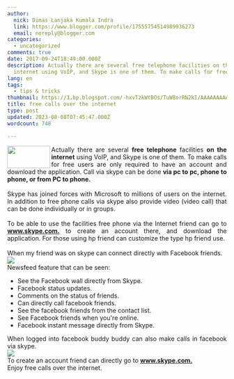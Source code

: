 ```yaml
---
author:
  nick: Dimas Lanjaka Kumala Indra
  link: https://www.blogger.com/profile/17555754514989936273
  email: noreply@blogger.com
categories:
  - uncategorized
comments: true
date: 2017-09-24T18:49:00.000Z
description: Actually there are several free telephone facilities on the
  internet using VoIP, and Skype is one of them. To make calls for free users
lang: en
tags:
  - tips & tricks
thumbnail: https://3.bp.blogspot.com/-hxvTzkWtBOs/TuW8orRN2kI/AAAAAAAAAcQ/GlQU_popqJM/s1600/skype.JPG
title: free calls over the internet
type: post
updated: 2023-08-08T07:45:47.000Z
wordcount: 748

---
```


<div style="text-align: justify;"><img align="left" height="51" src="https://3.bp.blogspot.com/-hxvTzkWtBOs/TuW8orRN2kI/AAAAAAAAAcQ/GlQU_popqJM/s1600/skype.JPG" width="98"> Actually there are several <b>free telephone</b> facilities <b>on the internet</b> using VoIP, and Skype is one of them. To make calls for free users are only required to have an account and download the application. Call via skype can be done <b>via pc to pc, phone to phone, or from PC to phone.</b> <br><br>Skype has joined forces with Microsoft to millions of users on the internet. In addition to free phone calls via skype also provide video (video call) that can be done individually or in groups. <br><br>To be able to use the facilities free phone via the Internet friend can go to <a href="http://www.skype.com/" rel="noopener noreferer nofollow" target="_blank"><b>www.skype.com.</b></a> to create an account there, and download the application. For those using hp friend can customize the type hp friend use. <br><br>When my friend was on skype can connect directly with Facebook friends. <br><img src="https://4.bp.blogspot.com/-QkOqSmweXI0/TuW8CYED3RI/AAAAAAAAAcE/T7LwX_ucW34/s1600/skype.jpg"><br>Newsfeed feature that can be seen: <br><ul><li> See the Facebook wall directly from Skype. </li><li> Facebook status updates. </li><li> Comments on the status of friends. </li><li> Can directly call facebook friends. </li><li> See the facebook friends from the contact list. </li><li> See Facebook friends when you're online. </li><li> Facebook instant message directly from Skype. </li></ul>When logged into facebook buddy buddy can also make calls in facebook via skype. <br><img src="https://2.bp.blogspot.com/-EJqe7FS4f9c/TuW7Rr7IchI/AAAAAAAAAb4/hXJJi7KWtRM/s1600/skype.jpg"><br>To create an account friend can directly go to <a href="http://www.skype.com/" rel="noopener noreferer nofollow" target="_blank"><b>www.skype.com.</b></a> <br>Enjoy free calls over the internet. </div>